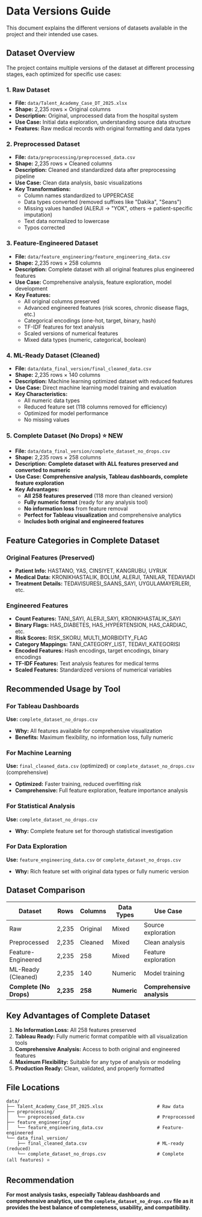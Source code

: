 # Data Versions Guide

This document explains the different versions of datasets available in the project and their intended use cases.

## Dataset Overview

The project contains multiple versions of the dataset at different processing stages, each optimized for specific use cases:

### 1. **Raw Dataset**
- **File:** `data/Talent_Academy_Case_DT_2025.xlsx`
- **Shape:** 2,235 rows × Original columns
- **Description:** Original, unprocessed data from the hospital system
- **Use Case:** Initial data exploration, understanding source data structure
- **Features:** Raw medical records with original formatting and data types

### 2. **Preprocessed Dataset**
- **File:** `data/preprocessing/preprocessed_data.csv`
- **Shape:** 2,235 rows × Cleaned columns
- **Description:** Cleaned and standardized data after preprocessing pipeline
- **Use Case:** Clean data analysis, basic visualizations
- **Key Transformations:**
  - Column names standardized to UPPERCASE
  - Data types converted (removed suffixes like "Dakika", "Seans")
  - Missing values handled (ALERJI → "YOK", others → patient-specific imputation)
  - Text data normalized to lowercase
  - Typos corrected

### 3. **Feature-Engineered Dataset**
- **File:** `data/feature_engineering/feature_engineering_data.csv`
- **Shape:** 2,235 rows × 258 columns
- **Description:** Complete dataset with all original features plus engineered features
- **Use Case:** Comprehensive analysis, feature exploration, model development
- **Key Features:**
  - All original columns preserved
  - Advanced engineered features (risk scores, chronic disease flags, etc.)
  - Categorical encodings (one-hot, target, binary, hash)
  - TF-IDF features for text analysis
  - Scaled versions of numerical features
  - Mixed data types (numeric, categorical, boolean)

### 4. **ML-Ready Dataset (Cleaned)**
- **File:** `data/data_final_version/final_cleaned_data.csv`
- **Shape:** 2,235 rows × 140 columns
- **Description:** Machine learning optimized dataset with reduced features
- **Use Case:** Direct machine learning model training and evaluation
- **Key Characteristics:**
  - All numeric data types
  - Reduced feature set (118 columns removed for efficiency)
  - Optimized for model performance
  - No missing values

### 5. **Complete Dataset (No Drops)** ⭐ **NEW**
- **File:** `data/data_final_version/complete_dataset_no_drops.csv`
- **Shape:** 2,235 rows × 258 columns
- **Description:** **Complete dataset with ALL features preserved and converted to numeric**
- **Use Case:** **Comprehensive analysis, Tableau dashboards, complete feature exploration**
- **Key Advantages:**
  - **All 258 features preserved** (118 more than cleaned version)
  - **Fully numeric format** (ready for any analysis tool)
  - **No information loss** from feature removal
  - **Perfect for Tableau visualization** and comprehensive analytics
  - **Includes both original and engineered features**

## Feature Categories in Complete Dataset

### Original Features (Preserved)
- **Patient Info:** HASTANO, YAS, CINSIYET, KANGRUBU, UYRUK
- **Medical Data:** KRONIKHASTALIK, BOLUM, ALERJI, TANILAR, TEDAVIADI
- **Treatment Details:** TEDAVISURESI_SAANS_SAYI, UYGULAMAYERLERI, etc.

### Engineered Features
- **Count Features:** TANI_SAYI, ALERJI_SAYI, KRONIKHASTALIK_SAYI
- **Binary Flags:** HAS_DIABETES, HAS_HYPERTENSION, HAS_CARDIAC, etc.
- **Risk Scores:** RISK_SKORU, MULTI_MORBIDITY_FLAG
- **Category Mappings:** TANI_CATEGORY_LIST, TEDAVI_KATEGORISI
- **Encoded Features:** Hash encodings, target encodings, binary encodings
- **TF-IDF Features:** Text analysis features for medical terms
- **Scaled Features:** Standardized versions of numerical variables

## Recommended Usage by Tool

### For Tableau Dashboards
**Use:** `complete_dataset_no_drops.csv`
- **Why:** All features available for comprehensive visualization
- **Benefits:** Maximum flexibility, no information loss, fully numeric

### For Machine Learning
**Use:** `final_cleaned_data.csv` (optimized) or `complete_dataset_no_drops.csv` (comprehensive)
- **Optimized:** Faster training, reduced overfitting risk
- **Comprehensive:** Full feature exploration, feature importance analysis

### For Statistical Analysis
**Use:** `complete_dataset_no_drops.csv`
- **Why:** Complete feature set for thorough statistical investigation

### For Data Exploration
**Use:** `feature_engineering_data.csv` or `complete_dataset_no_drops.csv`
- **Why:** Rich feature set with original data types or fully numeric version

## Dataset Comparison

| Dataset | Rows | Columns | Data Types | Use Case |
|---------|------|---------|------------|----------|
| Raw | 2,235 | Original | Mixed | Source exploration |
| Preprocessed | 2,235 | Cleaned | Mixed | Clean analysis |
| Feature-Engineered | 2,235 | 258 | Mixed | Feature exploration |
| ML-Ready (Cleaned) | 2,235 | 140 | Numeric | Model training |
| **Complete (No Drops)** | **2,235** | **258** | **Numeric** | **Comprehensive analysis** |

## Key Advantages of Complete Dataset

1. **No Information Loss:** All 258 features preserved
2. **Tableau Ready:** Fully numeric format compatible with all visualization tools
3. **Comprehensive Analysis:** Access to both original and engineered features
4. **Maximum Flexibility:** Suitable for any type of analysis or modeling
5. **Production Ready:** Clean, validated, and properly formatted

## File Locations

```
data/
├── Talent_Academy_Case_DT_2025.xlsx                    # Raw data
├── preprocessing/
│   └── preprocessed_data.csv                           # Preprocessed
├── feature_engineering/
│   └── feature_engineering_data.csv                    # Feature-engineered
└── data_final_version/
    ├── final_cleaned_data.csv                          # ML-ready (reduced)
    └── complete_dataset_no_drops.csv                   # Complete (all features) ⭐
```

## Recommendation

**For most analysis tasks, especially Tableau dashboards and comprehensive analytics, use the `complete_dataset_no_drops.csv` file as it provides the best balance of completeness, usability, and compatibility.**


